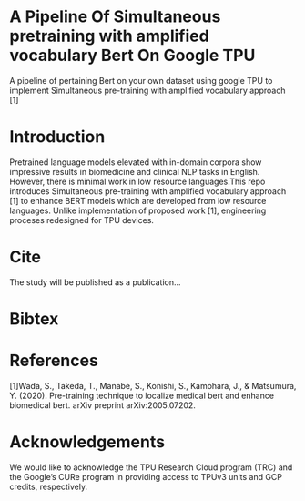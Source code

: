 # A Pipeline Of Simultaneous pretraining with amplified vocabulary Bert On Google TPU
A pipeline of pertaining Bert on your own dataset using google TPU to implement Simultaneous pre-training with amplified vocabulary approach [1] 


# Introduction
Pretrained language models elevated with in-domain corpora show impressive results in biomedicine and clinical NLP tasks in English. However, there is minimal work in low resource languages.This repo introduces Simultaneous pre-training with amplified vocabulary approach [1] to enhance BERT models which are developed from low resource languages. Unlike implementation of proposed work [1], engineering proceses redesigned for TPU devices.




#  Cite
The study will be published as a publication...


#  Bibtex

# References
[1]Wada, S., Takeda, T., Manabe, S., Konishi, S., Kamohara, J., & Matsumura, Y. (2020). Pre-training technique to localize medical bert and enhance biomedical bert. arXiv preprint arXiv:2005.07202.


# Acknowledgements
We would like to acknowledge the TPU Research Cloud program (TRC) and the Google’s CURe program in providing access to TPUv3 units and GCP credits, respectively.
